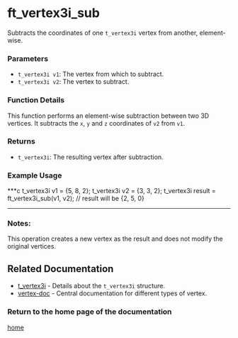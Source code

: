 # ft_vertex3i_sub
Subtracts the coordinates of one `t_vertex3i` vertex from another, element-wise.

### Parameters
- `t_vertex3i v1`: The vertex from which to subtract.
- `t_vertex3i v2`: The vertex to subtract.

### Function Details
This function performs an element-wise subtraction between two 3D vertices. It subtracts the `x`, `y` and `z` coordinates of `v2` from `v1`.

### Returns
- `t_vertex3i`: The resulting vertex after subtraction.

### Example Usage
***c
t_vertex3i v1 = {5, 8, 2};
t_vertex3i v2 = {3, 3, 2};
t_vertex3i result = ft_vertex3i_sub(v1, v2);
// result will be {2, 5, 0}
***

### Notes:
This operation creates a new vertex as the result and does not modify the original vertices.

## Related Documentation
- [t_vertex3i](./t_vertex3i.md) - Details about the `t_vertex3i` structure.
- [vertex-doc](../vertex-doc.md) - Central documentation for different types of vertex.

### Return to the home page of the documentation
[home](../../home.md)